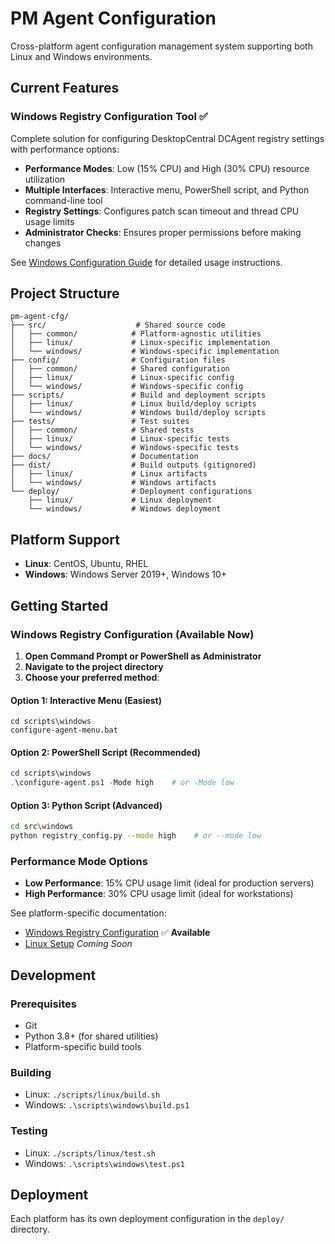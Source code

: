 # PM Agent Configuration

Cross-platform agent configuration management system supporting both Linux and Windows environments.

## Current Features

### Windows Registry Configuration Tool ✅
Complete solution for configuring DesktopCentral DCAgent registry settings with performance options:
- **Performance Modes**: Low (15% CPU) and High (30% CPU) resource utilization
- **Multiple Interfaces**: Interactive menu, PowerShell script, and Python command-line tool
- **Registry Settings**: Configures patch scan timeout and thread CPU usage limits
- **Administrator Checks**: Ensures proper permissions before making changes

See [Windows Configuration Guide](src/windows/README.md) for detailed usage instructions.

## Project Structure

```
pm-agent-cfg/
├── src/                    # Shared source code
│   ├── common/            # Platform-agnostic utilities  
│   ├── linux/             # Linux-specific implementation
│   └── windows/           # Windows-specific implementation
├── config/                # Configuration files
│   ├── common/            # Shared configuration
│   ├── linux/             # Linux-specific config
│   └── windows/           # Windows-specific config  
├── scripts/               # Build and deployment scripts
│   ├── linux/             # Linux build/deploy scripts
│   └── windows/           # Windows build/deploy scripts
├── tests/                 # Test suites
│   ├── common/            # Shared tests
│   ├── linux/             # Linux-specific tests
│   └── windows/           # Windows-specific tests
├── docs/                  # Documentation
├── dist/                  # Build outputs (gitignored)
│   ├── linux/             # Linux artifacts
│   └── windows/           # Windows artifacts
└── deploy/                # Deployment configurations
    ├── linux/             # Linux deployment
    └── windows/           # Windows deployment
```

## Platform Support

- **Linux**: CentOS, Ubuntu, RHEL
- **Windows**: Windows Server 2019+, Windows 10+

## Getting Started

### Windows Registry Configuration (Available Now)
1. **Open Command Prompt or PowerShell as Administrator**
2. **Navigate to the project directory**
3. **Choose your preferred method**:

#### Option 1: Interactive Menu (Easiest)
```batch
cd scripts\windows
configure-agent-menu.bat
```

#### Option 2: PowerShell Script (Recommended)
```powershell
cd scripts\windows
.\configure-agent.ps1 -Mode high    # or -Mode low
```

#### Option 3: Python Script (Advanced)
```bash
cd src\windows
python registry_config.py --mode high    # or --mode low
```

### Performance Mode Options
- **Low Performance**: 15% CPU usage limit (ideal for production servers)
- **High Performance**: 30% CPU usage limit (ideal for workstations)

See platform-specific documentation:
- [Windows Registry Configuration](src/windows/README.md) ✅ **Available**
- [Linux Setup](docs/linux-setup.md) *Coming Soon*

## Development

### Prerequisites
- Git
- Python 3.8+ (for shared utilities)
- Platform-specific build tools

### Building
- Linux: `./scripts/linux/build.sh`
- Windows: `.\scripts\windows\build.ps1`

### Testing
- Linux: `./scripts/linux/test.sh`  
- Windows: `.\scripts\windows\test.ps1`

## Deployment

Each platform has its own deployment configuration in the `deploy/` directory.

